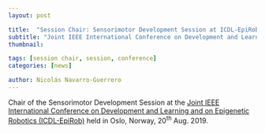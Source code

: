 ```yaml
---
layout: post

title:  "Session Chair: Sensorimotor Development Session at ICDL-EpiRob 2019"
subtitle: "Joint IEEE International Conference on Development and Learning and on Epigenetic Robotics (ICDL-EpiRob 2019)"
thumbnail: 

tags: [session chair, session, conference]
categories: [news]

author: Nicolás Navarro-Guerrero
---
```

Chair of the Sensorimotor Development Session at the <a target="_blank" href="https://icdl-epirob2019.org/">Joint IEEE International Conference on Development and Learning and on Epigenetic Robotics (ICDL-EpiRob)</a> held in Oslo, Norway, 20<sup>th</sup> Aug. 2019.

<!--more-->

